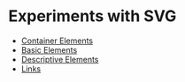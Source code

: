 # Experiments with SVG

- [Container Elements](01-container-elements/README.md)
- [Basic Elements](02-basic-elements/README.md)
- [Descriptive Elements](03-descriptive-elements/README.md)
- [Links](Links.md)